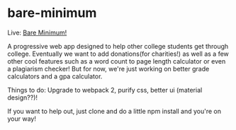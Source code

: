 # bare-minimum

Live: <a target="_blank" href="https://bareminimum.co" >Bare Minimum!</a>

A progressive web app designed to help other college students get through college. Eventually we want to add donations(for charities!) as well as a few other cool features such as a word count to page length calculator or even a plagiarism checker! But for now, we're just working on better grade calculators and a gpa calculator.

Things to do: Upgrade to webpack 2, purify css, better ui (material design??)!

If you want to help out, just clone and do a little npm install and you're on your way!

